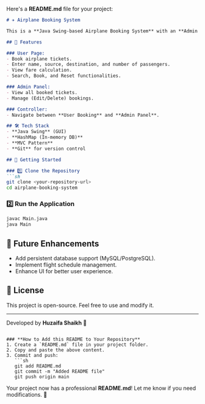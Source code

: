 Here's a **README.md** file for your project:  

```md
# ✈️ Airplane Booking System

This is a **Java Swing-based Airplane Booking System** with an **Admin Panel** and a **User Booking Page**. It uses an **in-memory database (HashMap) without JDBC** for simplicity.

## 📌 Features

### User Page:
- Book airplane tickets.
- Enter name, source, destination, and number of passengers.
- View fare calculation.
- Search, Book, and Reset functionalities.

### Admin Panel:
- View all booked tickets.
- Manage (Edit/Delete) bookings.

### Controller:
- Navigate between **User Booking** and **Admin Panel**.

## 🛠️ Tech Stack
- **Java Swing** (GUI)
- **HashMap (In-memory DB)**
- **MVC Pattern**
- **Git** for version control

## 🚀 Getting Started

### 1️⃣ Clone the Repository
```sh
git clone <your-repository-url>
cd airplane-booking-system
```

### 2️⃣ Run the Application
```sh
javac Main.java
java Main
```

## 📝 Future Enhancements
- Add persistent database support (MySQL/PostgreSQL).
- Implement flight schedule management.
- Enhance UI for better user experience.

## 📜 License
This project is open-source. Feel free to use and modify it.

---
Developed by **Huzaifa Shaikh** 🚀
```

### **How to Add this README to Your Repository**
1. Create a `README.md` file in your project folder.
2. Copy and paste the above content.
3. Commit and push:
   ```sh
   git add README.md
   git commit -m "Added README file"
   git push origin main
   ```

Your project now has a professional **README.md**! Let me know if you need modifications. 🚀
